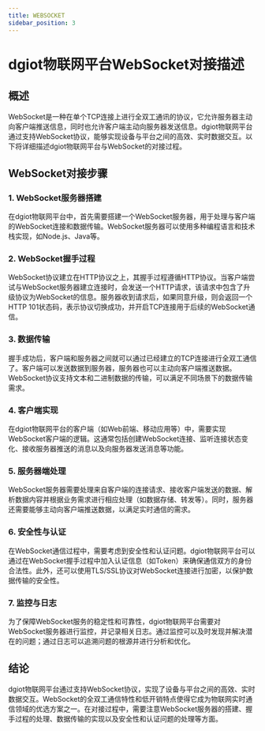 ```yaml
---
title: WEBSOCKET
sidebar_position: 3
---
```


# dgiot物联网平台WebSocket对接描述

## 概述

WebSocket是一种在单个TCP连接上进行全双工通讯的协议，它允许服务器主动向客户端推送信息，同时也允许客户端主动向服务器发送信息。dgiot物联网平台通过支持WebSocket协议，能够实现设备与平台之间的高效、实时数据交互。以下将详细描述dgiot物联网平台与WebSocket的对接过程。

## WebSocket对接步骤

### 1. WebSocket服务器搭建

在dgiot物联网平台中，首先需要搭建一个WebSocket服务器，用于处理与客户端的WebSocket连接和数据传输。WebSocket服务器可以使用多种编程语言和技术栈实现，如Node.js、Java等。

### 2. WebSocket握手过程

WebSocket协议建立在HTTP协议之上，其握手过程遵循HTTP协议。当客户端尝试与WebSocket服务器建立连接时，会发送一个HTTP请求，该请求中包含了升级协议为WebSocket的信息。服务器收到请求后，如果同意升级，则会返回一个HTTP 101状态码，表示协议切换成功，并开启TCP连接用于后续的WebSocket通信。

### 3. 数据传输

握手成功后，客户端和服务器之间就可以通过已经建立的TCP连接进行全双工通信了。客户端可以发送数据到服务器，服务器也可以主动向客户端推送数据。WebSocket协议支持文本和二进制数据的传输，可以满足不同场景下的数据传输需求。

### 4. 客户端实现

在dgiot物联网平台的客户端（如Web前端、移动应用等）中，需要实现WebSocket客户端的逻辑。这通常包括创建WebSocket连接、监听连接状态变化、接收服务器推送的消息以及向服务器发送消息等功能。

### 5. 服务器端处理

WebSocket服务器需要处理来自客户端的连接请求、接收客户端发送的数据、解析数据内容并根据业务需求进行相应处理（如数据存储、转发等）。同时，服务器还需要能够主动向客户端推送数据，以满足实时通信的需求。

### 6. 安全性与认证

在WebSocket通信过程中，需要考虑到安全性和认证问题。dgiot物联网平台可以通过在WebSocket握手过程中加入认证信息（如Token）来确保通信双方的身份合法性。此外，还可以使用TLS/SSL协议对WebSocket连接进行加密，以保护数据传输的安全性。

### 7. 监控与日志

为了保障WebSocket服务的稳定性和可靠性，dgiot物联网平台需要对WebSocket服务器进行监控，并记录相关日志。通过监控可以及时发现并解决潜在的问题；通过日志可以追溯问题的根源并进行分析和优化。

## 结论

dgiot物联网平台通过支持WebSocket协议，实现了设备与平台之间的高效、实时数据交互。WebSocket的全双工通信特性和低开销特点使得它成为物联网实时通信领域的优选方案之一。在对接过程中，需要注意WebSocket服务器的搭建、握手过程的处理、数据传输的实现以及安全性和认证问题的处理等方面。